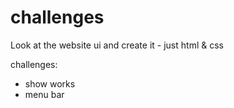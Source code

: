 # challenges
Look at the website ui and create it - just html &amp; css

challenges:
+ show works
+ menu bar
